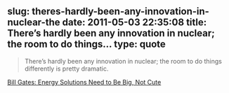 slug: theres-hardly-been-any-innovation-in-nuclear-the
date: 2011-05-03 22:35:08
title: There’s hardly been any innovation in nuclear; the room to do things...
type: quote
---

> There’s hardly been any innovation in nuclear; the room to do things differently is pretty dramatic.

[Bill Gates: Energy Solutions Need to Be Big, Not Cute](http://gigaom.com/2011/05/03/bill-gates-energy-solutions-need-to-be-big-not-cute/?utm_source=feedburner&utm_medium=feed&utm_campaign=Feed%3A+OmMalik+%28GigaOM%3A+Tech%29)
